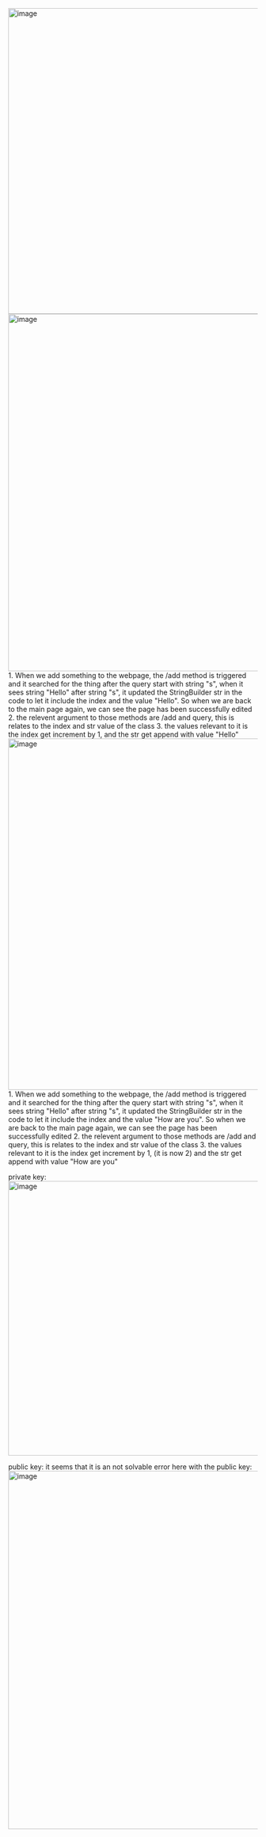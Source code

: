 <img width="617" alt="image" src="https://github.com/EmmaBeai/cse15l-lab-reports/assets/129473980/b4a5770a-22ec-4385-8e17-480bbe34f02c">

<img width="721" alt="image" src="https://github.com/EmmaBeai/cse15l-lab-reports/assets/129473980/de536fc4-9c03-4870-9c26-3004a21010df">
1. When we add something to the webpage, the /add method is triggered and it searched for the thing after the query start with string "s", when it sees string "Hello" after string "s", it updated the StringBuilder str in the code to let it include the index and the value "Hello". So when we are back to the main page again, we can see the page has been successfully edited
2. the relevent argument to those methods are /add and query, this is relates to the index and str value of the class
3. the values relevant to it is the index get increment by 1, and the str get append with value "Hello"

<img width="709" alt="image" src="https://github.com/EmmaBeai/cse15l-lab-reports/assets/129473980/801c106f-1d2c-423d-95fb-f2b505689855">
1. When we add something to the webpage, the /add method is triggered and it searched for the thing after the query start with string "s", when it sees string "Hello" after string "s", it updated the StringBuilder str in the code to let it include the index and the value "How are you". So when we are back to the main page again, we can see the page has been successfully edited
2. the relevent argument to those methods are /add and query, this is relates to the index and str value of the class
3. the values relevant to it is the index get increment by 1, (it is now 2) and the str get append with value "How are you"


private key:
<img width="554" alt="image" src="https://github.com/EmmaBeai/cse15l-lab-reports/assets/129473980/3c8449e7-af37-4a34-aa34-aba39541e47a">

public key:
it seems that it is an not solvable error here with the public key:
<img width="723" alt="image" src="https://github.com/EmmaBeai/cse15l-lab-reports/assets/129473980/b6844de9-ff10-4191-b37f-3c2603155885">



